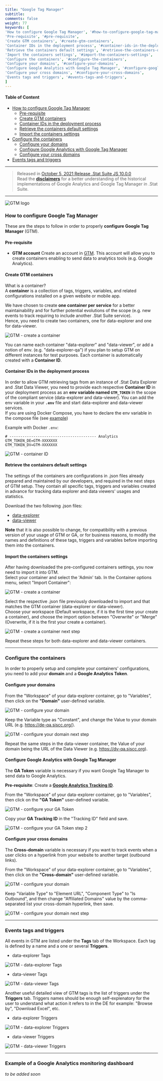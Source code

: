 ```yaml
---
title: "Google Tag Manager"
subtitle: 
comments: false
weight: 77
keywords: [
'How to configure Google Tag Manager', '#how-to-configure-google-tag-manager',
'Pre-requisite', '#pre-requisite',
'Create GTM containers', '#create-gtm-containers',
'Container IDs in the deployment process', '#container-ids-in-the-deployment-process',
'Retrieve the containers default settings', '#retrieve-the-containers-default-settings',
'Import the containers settings', '#import-the-containers-settings',
'Configure the containers', '#configure-the-containers',
'Configure your domains', '#configure-your-domains',
'Configure Google Analytics with Google Tag Manager', '#configure-google-analytics-with-google-tag-manager',
'Configure your cross domains', '#configure-your-cross-domains',
'Events tags and triggers', '#events-tags-and-triggers',
]
---
```


#### Table of Content
- [How to configure Google Tag Manager](#how-to-configure-google-tag-manager)
  - [Pre-requisite](#pre-requisite)
  - [Create GTM containers](#create-gtm-containers)
  - [Container IDs in the deployment process](#container-ids-in-the-deployment-process)
  - [Retrieve the containers default settings](#retrieve-the-containers-default-settings)
  - [Import the containers settings](#import-the-containers-settings)
- [Configure the containers](#configure-the-containers)
  - [Configure your domains](#configure-your-domains)
  - [Configure Google Analytics with Google Tag Manager](#configure-google-analytics-with-google-tag-manager)
  - [Configure your cross domains](#configure-your-cross-domains)
- [Events tags and triggers](#events-tags-and-triggers)

---

> Released in [October 5, 2021 Release .Stat Suite JS 10.0.0](https://sis-cc.gitlab.io/dotstatsuite-documentation/changelog/#october-5-2021)  
> Read the **[disclaimers](https://sis-cc.gitlab.io/dotstatsuite-documentation/configurations/de-analytics/)** for a better understanding of the historical implementations of Google Analytics and Google Tag Manager in .Stat Suite.

---

![GTM logo](/dotstatsuite-documentation/images/googletagmanager-logo.png)

### How to configure Google Tag Manager
These are the steps to follow in order to properly **configure Google Tag Manager** (GTM).

#### Pre-requisite
  - **GTM account**
Create an account in [GTM](https://tagmanager.google.com). This account will allow you to create containers enabling to send data to analytics tools (e.g. Google Analytics).

#### Create GTM containers
What is a container?   
A **container** is a collection of tags, triggers, variables, and related configurations installed on a given website or mobile app.

We have chosen to create **one container per service** for a better maintainability and for further potential evolutions of the scope (e.g. new events to track requiring to include another .Stat Suite service).  
Hence, you need to create two containers, one for data-explorer and one for data-viewer.

![GTM - create a container](/dotstatsuite-documentation/images/gtm-create-container.png)

You can name each container "data-explorer" and "data-viewer", or add a notion of env. (e.g. "data-explorer-qa") if you plan to setup GTM on different instances for test purposes. Each container is automatically created with a **Container ID**.

#### Container IDs in the deployment process
In order to allow GTM retrieving tags from an instance of .Stat Data Explorer and .Stat Data Viewer, you need to provide each respective  **Container ID** in your deployment process as an **env variable named `GTM_TOKEN`** in the scope of the compliant service (data-explorer and data-viewer). You can add the env variable in your **`.env`** file and start data-explorer and data-viewer services.  
If you are using Docker Compose, you have to declare the env variable in the compose file (see [example](https://gitlab.com/sis-cc/.stat-suite/dotstatsuite-docker-compose/-/blob/master/demo/.env))

Example with Docker `.env`:

```
# ---------------------------------------- Analytics
GTM_TOKEN_DE=GTM-XXXXXXX
GTM_TOKEN_DV=GTM-XXXXXXX
```

![GTM - container ID](/dotstatsuite-documentation/images/gtm-container-id.png)

#### Retrieve the containers default settings
The settings of the containers are configurations in .json files already prepared and maintained by our developers, and required in the next steps of GTM setup. They contain all specific tags, triggers and variables created in advance for tracking data explorer and data viewers' usages and statistics.

Download  the two following .json files:
  - <a href="/dotstatsuite-documentation/assets/GTM-template/gtm-data-explorer.json" download>data-explorer</a>
  - <a href="/dotstatsuite-documentation/assets/GTM-template/gtm-data-viewer.json" download>data-viewer</a>

**Note**  that it is also possible to change, for compatibility with a previous version of your usage of GTM or GA, or for business reasons, to modify the names and definitions of these tags, triggers and variables before importing them into the containers.

#### Import the containers settings
After having downloaded the pre-configured containers settings, you now need to import it into GTM.  
Select your container and select the 'Admin' tab. In the Container options menu, select "Import Container":

![GTM - create a container](/dotstatsuite-documentation/images/gtm-import-container.png)   

Select the respective .json file previously downloaded to import and that matches the GTM container (data-explorer or data-viewer).  
Choose your workspace (Default workspace, if it is the first time your create a container), and choose the import option between "Overwrite" or "Merge" (Overwrite, if it is the first your create a container).

![GTM - create a container next step](/dotstatsuite-documentation/images/gtm-import-container-next-1.png)  

Repeat these steps for both data-explorer and data-viewer containers.

---

### Configure the containers
In order to properly setup and complete your containers' configurations, you need to add your **domain** and a **Google Analytics Token**.

#### Configure your domains
From the "Workspace" of your data-explorer container, go to "Variables", then click on the **"Domain"** user-defined variable.

![GTM - configure your domain](/dotstatsuite-documentation/images/gtm-ga-domain.png)  

Keep the Variable type as "Constant", and change the Value to your domain URL (e.g. https://de-qa.siscc.org/).

![GTM - configure your domain next step](/dotstatsuite-documentation/images/gtm-ga-token-next-step0.png)  

Repeat the same steps in the data-viewer container, the Value of your domain being the URL of the Data Viewer (e.g. https://dv-qa.siscc.org).

#### Configure Google Analytics with Google Tag Manager
The **GA Token** variable is necessary if you want Google Tag Manager to send data to Google Analytics.

**Pre-requisite**: Create a **[Google Analytics Tracking ID](https://support.google.com/analytics/answer/1008080?hl=en)**.

From the "Workspace" of your data-explorer container, go to "Variables", then click on the **"GA Token"** user-defined variable.

![GTM - configure your GA Token](/dotstatsuite-documentation/images/gtm-ga-token.png)

Copy your **GA Tracking ID** in the "Tracking ID" field and save.

![GTM - configure your GA Token step 2](/dotstatsuite-documentation/images/gtm-ga-token-step2.png)

#### Configure your cross domains
The **Cross-domain** variable is necessary if you want to track events when a user clicks on a hyperlink from your website to another target (outbound links).

From the "Workspace" of your data-explorer container, go to "Variables", then click on the **"Cross-domain"** user-defined variable.

![GTM - configure your domain](/dotstatsuite-documentation/images/gtm-ga-cross-domain.png)  

Keep "Variable Type" to "Element URL", "Component Type" to "Is Outbound", and then change "Affiliated Domains" value by the comma-separated list your cross-domain hyperlink, then save.

![GTM - configure your domain next step](/dotstatsuite-documentation/images/gtm-ga-cross-domain-next-step0.png)  

---

### Events tags and triggers
All events in GTM are listed under the **Tags** tab of the Workspace. Each tag is defined by a name and a one or several **Triggers**.

- data-explorer Tags

![GTM - data-explorer Tags](/dotstatsuite-documentation/images/gtm-data-explorer-tags.png)

- data-viewer Tags

![GTM - data-viewer Tags](/dotstatsuite-documentation/images/gtm-data-viewer-tags.png)

Another useful detailed view of GTM tags is the list of triggers under the **Triggers** tab. Triggers names should be enough self-explenatory for the user to understand what action it refers to in the DE for example: "Browse by", "Download Excel", etc.

- data-explorer Triggers

![GTM - data-explorer Triggers](/dotstatsuite-documentation/images/gtm-data-explorer-triggers.png)

- data-viewer Triggers

![GTM - data-viewer Triggers](/dotstatsuite-documentation/images/gtm-data-viewer-triggers.png)

---

### Example of a Google Analytics monitoring dashboard
*to be added soon*
